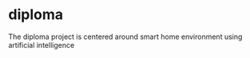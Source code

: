 # diploma
The diploma project is centered around smart home environment using artificial intelligence
